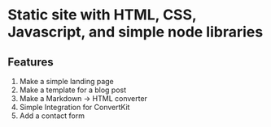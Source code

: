 # Static site with HTML, CSS, Javascript, and simple node libraries

## Features
1. Make a simple landing page
2. Make a template for a blog post
3. Make a Markdown -> HTML converter
4. Simple Integration for ConvertKit
5. Add a contact form
